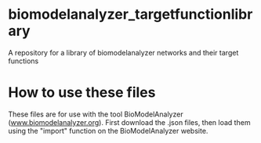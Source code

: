 # biomodelanalyzer_targetfunctionlibrary
A repository for a library of biomodelanalyzer networks and their target functions

# How to use these files
These files are for use with the tool BioModelAnalyzer (www.biomodelanalyzer.org). First download the .json files, then load them using the "import" function on the BioModelAnalyzer website.
